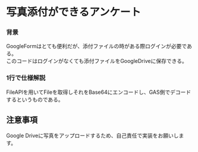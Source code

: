 # 写真添付ができるアンケート
### 背景
GoogleFormはとても便利だが、添付ファイルの時がある際ログインが必要である。<br>
このコードはログインがなくても添付ファイルをGoogleDriveに保存できる。

### 1行で仕様解説
FileAPIを用いてFileを取得しそれをBase64にエンコードし、GAS側でデコードするというものである。

## 注意事項
Google Driveに写真をアップロードするため、自己責任で実装をお願いします。
